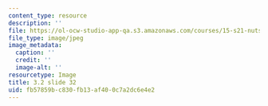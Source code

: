 ```yaml
---
content_type: resource
description: ''
file: https://ol-ocw-studio-app-qa.s3.amazonaws.com/courses/15-s21-nuts-and-bolts-of-business-plans-january-iap-2014/fb57859bc830fb13af400c7a2dc6e4e2_Slide32.JPG
file_type: image/jpeg
image_metadata:
  caption: ''
  credit: ''
  image-alt: ''
resourcetype: Image
title: 3.2 slide 32
uid: fb57859b-c830-fb13-af40-0c7a2dc6e4e2
---
```

